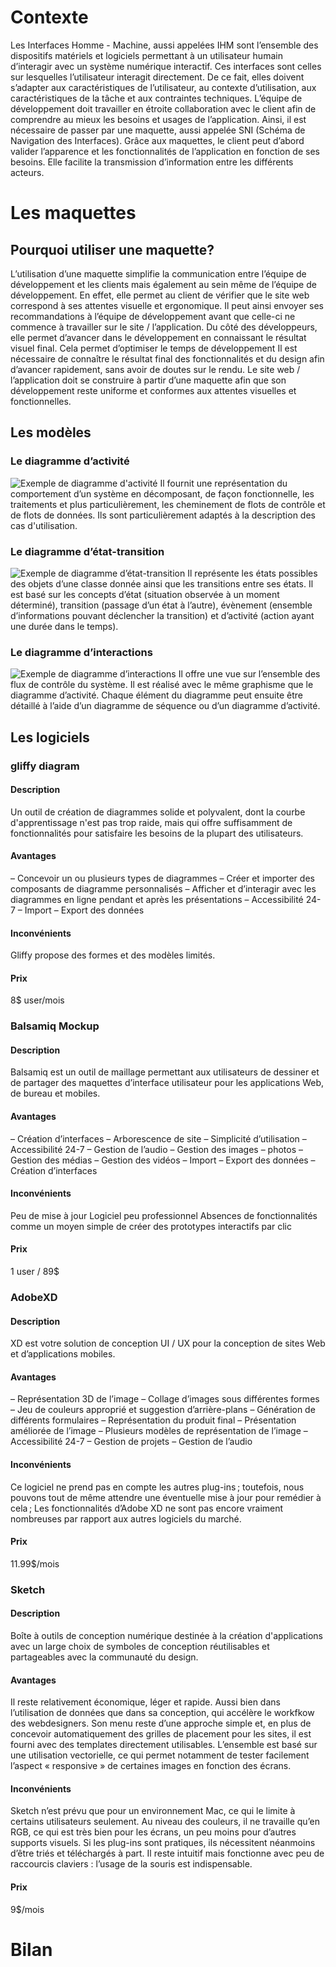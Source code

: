 # Contexte
Les Interfaces Homme - Machine, aussi appelées IHM sont l’ensemble des dispositifs matériels et logiciels permettant à un utilisateur humain d’interagir avec un système numérique interactif.
Ces interfaces sont celles sur lesquelles l’utilisateur interagit directement. De ce fait, elles doivent s’adapter aux caractéristiques de l’utilisateur, au contexte d’utilisation, aux caractéristiques de la tâche et aux contraintes techniques. 
L’équipe de développement doit travailler en étroite collaboration avec le client afin de comprendre au mieux les besoins et usages de l’application.  Ainsi, il est nécessaire de passer par une maquette, aussi appelée SNI (Schéma de Navigation des Interfaces). 
Grâce aux maquettes, le client peut d’abord valider l’apparence et les fonctionnalités de l’application en fonction de ses besoins. Elle facilite la transmission d’information entre les différents acteurs. 

# Les maquettes
## Pourquoi utiliser une maquette?
L’utilisation d’une maquette simplifie la communication entre l’équipe de développement et les clients mais également au sein même de l’équipe de développement.
En effet, elle permet au client de vérifier que le site web correspond à ses attentes  visuelle et ergonomique.  Il peut ainsi envoyer ses recommandations à l’équipe de développement avant que celle-ci ne commence à travailler sur le site / l’application. 
Du côté des développeurs, elle permet d’avancer dans le développement en connaissant le résultat visuel final. Cela permet d’optimiser le temps de développement 
Il est nécessaire de connaître le résultat final des fonctionnalités et du design afin d’avancer rapidement, sans avoir de doutes sur le rendu. Le site web / l’application doit se construire à partir d’une maquette afin que son développement reste uniforme et conformes aux attentes visuelles et fonctionnelles.

## Les modèles
### Le diagramme d’activité
![Exemple de diagramme d'activité](https://cdn.discordapp.com/attachments/1027612751033536653/1030399238103908444/da_uml.png)
Il fournit une représentation du comportement d’un système en décomposant, de façon fonctionnelle, les traitements et plus particulièrement, les cheminement de flots de contrôle et de flots de données. Ils sont particulièrement adaptés à la description des cas d'utilisation.

### Le diagramme d’état-transition
![Exemple de diagramme d’état-transition](https://cdn.discordapp.com/attachments/1027612751033536653/1030399238447833088/de_uml.png)
Il représente les états possibles des objets d’une classe donnée ainsi que les transitions entre ses états. Il est basé sur les concepts d’état (situation observée à un moment déterminé), transition (passage d’un état à l’autre), évènement (ensemble d’informations pouvant déclencher la transition) et d’activité (action ayant une durée dans le temps).

### Le diagramme d’interactions
![Exemple de diagramme d’interactions](https://cdn.discordapp.com/attachments/1027612751033536653/1030399238846300180/di_uml.png)
Il offre une vue sur l’ensemble des flux de contrôle du système. Il est réalisé avec le même graphisme que le diagramme d’activité. Chaque élément du diagramme peut ensuite être détaillé à l’aide d’un diagramme de séquence ou d’un diagramme d’activité.

## Les logiciels 
### gliffy diagram
#### Description
Un outil de création de diagrammes solide et polyvalent, dont la courbe d'apprentissage n'est pas trop raide, mais qui offre suffisamment de fonctionnalités pour satisfaire les besoins de la plupart des utilisateurs.
#### Avantages
– Concevoir un ou plusieurs types de diagrammes
– Créer et importer des composants de diagramme personnalisés
– Afficher et d’interagir avec les diagrammes en ligne pendant et après les présentations
– Accessibilité 24-7
– Import – Export des données
#### Inconvénients
Gliffy propose des formes et des modèles limités.
#### Prix
8$ user/mois

### Balsamiq Mockup
#### Description
Balsamiq est un outil de maillage permettant aux utilisateurs de dessiner et de partager des maquettes d’interface utilisateur pour les applications Web, de bureau et mobiles.
#### Avantages
– Création d’interfaces
– Arborescence de site
– Simplicité d’utilisation
– Accessibilité 24-7
– Gestion de l’audio
– Gestion des images – photos
– Gestion des médias
– Gestion des vidéos
– Import – Export des données
– Création d’interfaces
#### Inconvénients
Peu de mise à jour 
Logiciel peu professionnel 
Absences de fonctionnalités comme un moyen simple de créer des prototypes interactifs par clic
#### Prix
1 user / 89$

### AdobeXD
#### Description
XD est votre solution de conception UI / UX pour la conception de sites Web et d’applications mobiles. 
#### Avantages
– Représentation 3D de l’image
– Collage d’images sous différentes formes
– Jeu de couleurs approprié et suggestion d’arrière-plans
– Génération de différents formulaires
– Représentation du produit final
– Présentation améliorée de l’image
– Plusieurs modèles de représentation de l’image
– Accessibilité 24-7
– Gestion de projets
– Gestion de l’audio
#### Inconvénients
Ce logiciel ne prend pas en compte les autres plug-ins ; toutefois, nous pouvons tout de même attendre une éventuelle mise à jour pour remédier à cela ;
Les fonctionnalités d’Adobe XD ne sont pas encore vraiment nombreuses par rapport aux autres logiciels du marché.
#### Prix
11.99$/mois

### Sketch
#### Description
Boîte à outils de conception numérique destinée à la création d'applications avec un large choix de symboles de conception réutilisables et partageables avec la communauté du design.
#### Avantages
Il reste relativement économique, léger et rapide. Aussi bien dans l’utilisation de données que dans sa conception, qui accélère le workfkow des webdesigners.
Son menu reste d’une approche simple et, en plus de concevoir automatiquement des grilles de placement pour les sites, il est fourni avec des templates directement utilisables.
L’ensemble est basé sur une utilisation vectorielle, ce qui permet notamment de tester facilement l’aspect « responsive » de certaines images en fonction des écrans.
#### Inconvénients
Sketch n’est prévu que pour un environnement Mac, ce qui le limite à certains utilisateurs seulement.
Au niveau des couleurs, il ne travaille qu’en RGB, ce qui est très bien pour les écrans, un peu moins pour d’autres supports visuels.
Si les plug-ins sont pratiques, ils nécessitent néanmoins d’être triés et téléchargés à part.
Il reste intuitif mais fonctionne avec peu de raccourcis claviers : l’usage de la souris est indispensable.
#### Prix
9$/mois

# Bilan






